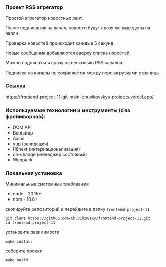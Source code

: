 ### Проект RSS агрегатор

Простой агрегатор новостных лент.

После подписания на канал, новости будут сразу же выведены на экран.

Проверка новостей происходит каждые 5 секунд.

Новые сообщения добавляются вверху списка новостей.

Можно подписаться сразу на несколько RSS каналов.

Подписка на каналы не сохраняется между перезагрузками страницы.

### Ссылка
https://frontend-project-11-git-main-chuvikovskys-projects.vercel.app/

### Используемые технологии и инструменты (без фреймворков):
- DOM API
- Bootstrap
- Axios
- yup (валидация)
- i18next (интернационализация)
- on-change (менеджер состояний)
- Webpack

### Локальная установка

Минимальные системные требования
- node - 20.15+
- npm - 10.8+

скопируйте репозиторий и перейдите в папку `frontend-project-11`
```
git clone https://github.com/Chuvikovsky/frontend-project-11.git
cd frontend-project-11
```

установите зависимости
```
make install
```

соберите проект
```
make build
```
